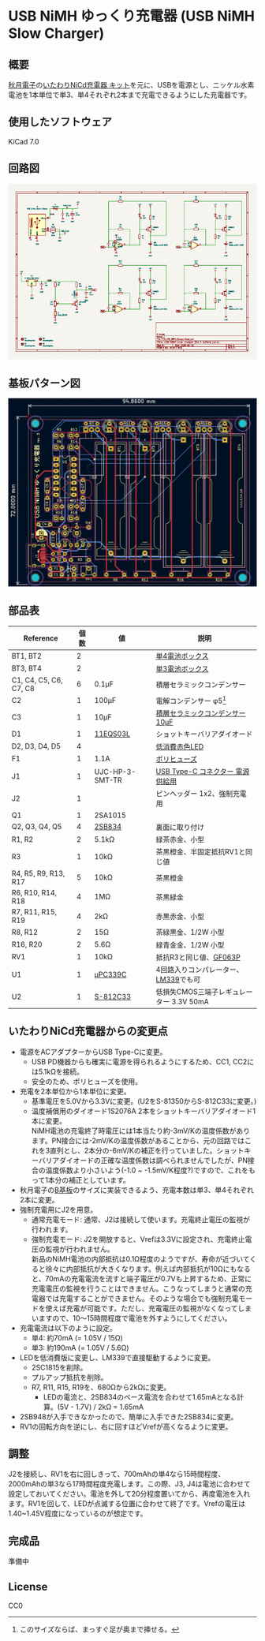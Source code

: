 # USB NiMH ゆっくり充電器 (USB NiMH Slow Charger)

## 概要

[秋月電子](https://akizukidenshi.com/)の[いたわりNiCd充電器 キット](https://akizukidenshi.com/download/kairo/%E3%83%87%E3%83%BC%E3%82%BF/%E5%85%85%E9%9B%BB%E5%99%A8%E9%96%A2%E4%BF%82/H001%E3%81%84%E3%81%9F%E3%82%8F%E3%82%8ANiCd_.pdf)を元に、USBを電源とし、ニッケル水素電池を1本単位で単3、単4それぞれ2本まで充電できるようにした充電器です。

## 使用したソフトウェア

KiCad 7.0


## 回路図

[![schema](https://raw.githubusercontent.com/k-takata/PCB_USB_NiMH_Charger/batt-4/images/schema.png)](https://raw.githubusercontent.com/k-takata/PCB_USB_NiMH_Charger/batt-4/images/schema.pdf)

## 基板パターン図

![PCB pattern](https://raw.githubusercontent.com/k-takata/PCB_USB_NiMH_Charger/batt-4/images/pcb-pattern.png)

## 部品表

| Reference            |個数|値    | 説明 |
|----------------------|----|------|------|
|BT1, BT2              |   2|      |[単4電池ボックス](https://akizukidenshi.com/catalog/g/gP-02670/)|
|BT3, BT4              |   2|      |[単3電池ボックス](https://akizukidenshi.com/catalog/g/gP-00308/)|
|C1, C4, C5, C6, C7, C8|   6|0.1μF|積層セラミックコンデンサー|
|C2                    |   1|100μF|電解コンデンサー φ5[^1]|
|C3                    |   1| 10μF|[積層セラミックコンデンサー 10μF](https://akizukidenshi.com/catalog/g/gP-03095/)|
|D1                    |   1|[11EQS03L](https://akizukidenshi.com/catalog/g/gI-08997/)|ショットキーバリアダイオード|
|D2, D3, D4, D5        |   4|      |[低消費赤色LED](https://akizukidenshi.com/catalog/g/gI-16914/)|
|F1                    |   1|  1.1A|[ポリヒューズ](https://akizukidenshi.com/catalog/g/gP-00507/)|
|J1                    |   1|UJC-HP-3-SMT-TR|[USB Type-C コネクター 電源供給用](https://akizukidenshi.com/catalog/g/gC-16438/)|
|J2                    |   1|      |ピンヘッダー 1x2、強制充電用|
|Q1                    |   1|2SA1015||
|Q2, Q3, Q4, Q5        |   4|[2SB834](https://akizukidenshi.com/catalog/g/gI-08747/)|裏面に取り付け|
|R1, R2                |   2|5.1kΩ|緑茶赤金、小型|
|R3                    |   1| 10kΩ|茶黒橙金、半固定抵抗RV1と同じ値|
|R4, R5, R9, R13, R17  |   5| 10kΩ|茶黒橙金|
|R6, R10, R14, R18     |   4|  1MΩ|茶黒緑金|
|R7, R11, R15, R19     |   4|  2kΩ|赤黒赤金、小型|
|R8, R12               |   2|  15Ω|茶緑黒金、1/2W 小型|
|R16, R20              |   2| 5.6Ω|緑青金金、1/2W 小型|
|RV1                   |   1| 10kΩ|抵抗R3と同じ値、[GF063P](https://akizukidenshi.com/catalog/g/gP-14905/)|
|U1                    |   1|[μPC339C](https://akizukidenshi.com/catalog/g/gI-12556/)|4回路入りコンパレーター、[LM339](https://akizukidenshi.com/catalog/g/gI-00436/)でも可|
|U2                    |   1|[S-812C33](https://akizukidenshi.com/catalog/g/gI-03289/)|低損失CMOS三端子レギュレーター 3.3V 50mA|

[^1]: このサイズならば、まっすぐ足が奥まで挿せる。

## いたわりNiCd充電器からの変更点

* 電源をACアダプターからUSB Type-Cに変更。
  - USB PD機器からも確実に電源を得られるようにするため、CC1, CC2には5.1kΩを接続。
  - 安全のため、ポリヒューズを使用。
* 充電を2本単位から1本単位に変更。
  - 基準電圧を5.0Vから3.3Vに変更。(U2をS-81350からS-812C33に変更。)
  - 温度補償用のダイオード1S2076A 2本をショットキーバリアダイオード1本に変更。  
    NiMH電池の充電終了時電圧には1本当たり約-3mV/Kの温度係数があります。PN接合には-2mV/Kの温度係数があることから、元の回路ではこれを3直列とし、2本分の-6mV/Kの補正を行っていました。ショットキーバリアダイオードの正確な温度係数は調べられませんでしたが、PN接合の温度係数より小さいよう(-1.0 ~ -1.5mV/K程度?)ですので、これをもって1本分の補正としています。
* 秋月電子の[B基板](https://akizukidenshi.com/catalog/c/cboard10/)のサイズに実装できるよう、充電本数は単3、単4それぞれ2本に変更。
* 強制充電用にJ2を用意。
  - 通常充電モード: 通常、J2は接続して使います。充電終止電圧の監視が行われます。
  - 強制充電モード: J2を開放すると、Vrefは3.3Vに設定され、充電終止電圧の監視が行われません。  
    新品のNiMH電池の内部抵抗は0.1Ω程度のようですが、寿命が近づいてくると徐々に内部抵抗が大きくなります。例えば内部抵抗が10Ωにもなると、70mAの充電電流を流すと端子電圧が0.7Vも上昇するため、正常に充電電圧の監視を行うことはできません。こうなってしまうと通常の充電器では充電することができません。そのような場合でも強制充電モードを使えば充電が可能です。ただし、充電電圧の監視がなくなってしまいますので、10～15時間程度で電池を外すようにしてください。
* 充電電流は以下のように設定。
  - 単4: 約70mA (= 1.05V / 15Ω)
  - 単3: 約190mA (= 1.05V / 5.6Ω)
* LEDを低消費版に変更し、LM339で直接駆動するように変更。
  - 2SC1815を削除。
  - プルアップ抵抗を削除。
  - R7, R11, R15, R19を、680Ωから2kΩに変更。
    - LEDの電流と、2SB834のベース電流を合わせて1.65mAとなる計算。(5V - 1.7V) / 2kΩ = 1.65mA
* 2SB948が入手できなかったので、簡単に入手できた2SB834に変更。
* RV1の回転方向を逆にし、右に回すほどVrefが高くなるように変更。


## 調整

J2を接続し、RV1を右に回しきって、700mAhの単4なら15時間程度、2000mAhの単3なら17時間程度充電します。この際、J3, J4は電池に合わせて設定しておいてください。電池を外して20分程度置いてから、再度電池を入れます。RV1を回して、LEDが点滅する位置に合わせて終了です。Vrefの電圧は1.40~1.45V程度になっているのが想定です。

## 完成品

準備中
<!--
[![完成品](https://raw.githubusercontent.com/k-takata/PCB_USB_NiMH_Charger/master/images/usb-slow-charger-thumb.jpg)](https://raw.githubusercontent.com/k-takata/PCB_USB_NiMH_Charger/master/images/usb-slow-charger.jpg)
-->

## License

CC0

